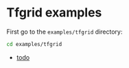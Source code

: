 # Tfgrid examples


First go to the `examples/tfgrid` directory:

```sh
cd examples/tfgrid
```


- [todo](./todo.md)
